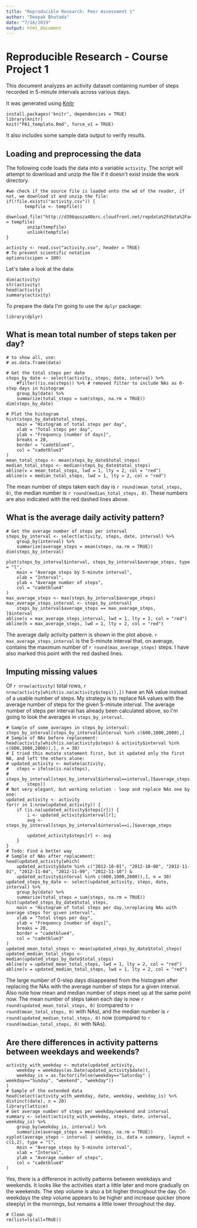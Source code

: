 ```yaml
---
title: "Reproducible Research: Peer Assessment 1"
author: "Deepak Bhutada"
date: "7/16/2019"
output: html_document
---
```


# Reproducible Research - Course Project 1

This document analyzes an activity dataset containing number of steps recorded in 5-minute intervals across various days.

It was generated using [Knitr](https://github.com/yihui/knitr)

	install.packages('knitr', dependencies = TRUE)
	library(knitr)
	knit("PA1_template.Rmd", force_v1 = TRUE)

It also includes some sample data output to verify results.


	
## Loading and preprocessing the data

The following code loads the data into a variable `activity`. The script will attempt to download and unzip the file if it doesn't exist inside the work directory.

```{r, echo=TRUE}
#we check if the source file is loaded onto the wd of the reader, if not, we download it and unzip the file:
if(!file.exists("activity.csv")) {
       tempfile <- tempfile()
        download.file("http://d396qusza40orc.cloudfront.net/repdata%2Fdata%2Factivity.zip",destfile = tempfile)
        unzip(tempfile)
        unlink(tempfile)
}

activity <- read.csv("activity.csv", header = TRUE)
# To prevent scientific notation
options(scipen = 100)
```

Let's take a look at the data:

```{r, echo=TRUE}
dim(activity)
str(activity)
head(activity)
summary(activity)
```

To prepare the data I'm going to use the `dplyr` package:

```{r, echo=TRUE}
library(dplyr)
```



## What is mean total number of steps taken per day?

```{r, echo=FALSE}
# to show all, use:
# as.data.frame(data)
```

```{r, echo=TRUE}
# Get the total steps per date
steps_by_date <- select(activity, steps, date, interval) %>%
	#filter(!is.na(steps)) %>% # removed filter to include NAs as 0-step days in histogram
    group_by(date) %>% 
    summarize(total_steps = sum(steps, na.rm = TRUE))
dim(steps_by_date)
	
# Plot the histogram
hist(steps_by_date$total_steps, 
	main = "Histogram of total steps per day", 
	xlab = "Total steps per day", 
	ylab = "Frequency [number of days]", 
	breaks = 20,
	border = "cadetblue4",
	col = "cadetblue3"
)
mean_total_steps <- mean(steps_by_date$total_steps)
median_total_steps <- median(steps_by_date$total_steps)
abline(v = mean_total_steps, lwd = 1, lty = 2, col = "red")
abline(v = median_total_steps, lwd = 1, lty = 2, col = "red")
```
        
The mean number of steps taken each day is `r round(mean_total_steps, 0)`, the median number is `r round(median_total_steps, 0)`. 
These numbers are also indicated with the red dashed lines above.
		

		
## What is the average daily activity pattern?

```{r, echo=TRUE}
# Get the average number of steps per interval
steps_by_interval <- select(activity, steps, date, interval) %>% 
	group_by(interval) %>% 
	summarize(average_steps = mean(steps, na.rm = TRUE))
dim(steps_by_interval)
	
plot(steps_by_interval$interval, steps_by_interval$average_steps, type = "l",
	main = "Average steps by 5-minute interval",
	xlab = "Interval",
	ylab = "Average number of steps",
	col = "cadetblue4"
)
max_average_steps <- max(steps_by_interval$average_steps)
max_average_steps_interval <- steps_by_interval[
	steps_by_interval$average_steps == max_average_steps,
]$interval
abline(v = max_average_steps_interval, lwd = 1, lty = 2, col = "red")
abline(h = max_average_steps, lwd = 1, lty = 2, col = "red")
```

The average daily activity pattern is shown in the plot above.
`r max_average_steps_interval` is the 5-minute interval that, on average, contains the maximum number of `r round(max_average_steps)` steps. 
I have also marked this point with the red dashed lines.



## Imputing missing values

Of `r nrow(activity)` total rows, `r nrow(activity[which(is.na(activity$steps)),])` have an NA value instead of a usable number of steps.
My strategy is to replace NA values with the average number of steps for the given 5-minute interval. 
The average number of steps per interval has already been calculated above, so I'm going to look the averages in `steps_by_interval`.

```{r, echo=TRUE}
# Sample of some averages in steps_by_interval:
steps_by_interval[steps_by_interval$interval %in% c(600,1000,2000),]
# Sample of NAs before replacement:
head(activity[which(is.na(activity$steps) & activity$interval %in% c(600,1000,2000)),], n = 30)
# I tried this mutate statement first, but it updated only the first NA, and left the others alone:
# updated_activity <- mutate(activity,
#	steps = ifelse(is.na(steps), 
#		steps_by_interval[steps_by_interval$interval==interval,]$average_steps, 
#		steps))
# Not very elegant, but working solution - loop and replace NAs one by one:
updated_activity <- activity
for(r in 1:nrow(updated_activity)) {
	if (is.na(updated_activity$steps[r])) {
		i <- updated_activity$interval[r];
		avg <- steps_by_interval[steps_by_interval$interval==i,]$average_steps
		
		updated_activity$steps[r] <- avg
	}
}
# Todo: Find a better way
# Sample of NAs after replacement:
head(updated_activity[which(
	updated_activity$date %in% c("2012-10-01", "2012-10-08", "2012-11-01", "2012-11-04", "2012-11-09", "2012-11-10") & 
	updated_activity$interval %in% c(600,1000,2000)),], n = 30)
updated_steps_by_date <- select(updated_activity, steps, date, interval) %>% 
    group_by(date) %>% 
    summarize(total_steps = sum(steps, na.rm = TRUE))
hist(updated_steps_by_date$total_steps, 
	main = "Histogram of total steps per day,\nreplacing NAs with average steps for given interval", 
	xlab = "Total steps per day", 
	ylab = "Frequency [number of days]", 
	breaks = 20,
	border = "cadetblue4",
	col = "cadetblue3"
)
updated_mean_total_steps <- mean(updated_steps_by_date$total_steps)
updated_median_total_steps <- median(updated_steps_by_date$total_steps)
abline(v = updated_mean_total_steps, lwd = 1, lty = 2, col = "red")
abline(v = updated_median_total_steps, lwd = 1, lty = 2, col = "red")
```

The large number of 0-step days disappeared from the histogram after replacing 
the NAs with the average number of steps for a given interval. Also note how mean 
and median number of steps meet up at the same point now.
The mean number of steps taken each day is now `r round(updated_mean_total_steps, 0)` 
(compared to `r round(mean_total_steps, 0)` with NAs), and the median number 
is `r round(updated_median_total_steps, 0)` now (compared to `r round(median_total_steps, 0)` with NAs). 



## Are there differences in activity patterns between weekdays and weekends?

```{r, echo=TRUE, fig.width=10}
activity_with_weekday <- mutate(updated_activity, 
	weekday = weekdays(as.Date(updated_activity$date)),
	weekday_is = as.factor(ifelse(weekday=="Saturday" | weekday=="Sunday", "weekend", "weekday"))
)
# Sample of the extended data
head(select(activity_with_weekday, date, weekday, weekday_is) %>% distinct(date), n = 20)
library(lattice) 
# Get average number of steps per weekday/weekend and interval
summary <- select(activity_with_weekday, steps, date, interval, weekday_is) %>% 
    group_by(weekday_is, interval) %>% 
    summarize(average_steps = mean(steps, na.rm = TRUE))
xyplot(average_steps ~ interval | weekday_is, data = summary, layout = c(1,2), type = "l",
	main = "Average steps by 5-minute interval",
	xlab = "Interval",
	ylab = "Average number of steps",
	col = "cadetblue4"
)
```

Yes, there is a difference in activity patterns between weekdays and weekends.
It looks like the activities start a little later and more gradually on the weekends. The step volume is also a bit higher throughout the day.
On weekdays the step volume appears to be higher and increase quicker (more steeply) in the mornings, but remains a little lower throughout the day.

```{r, echo=TRUE}
# Clean up
rm(list=ls(all=TRUE)) 
```